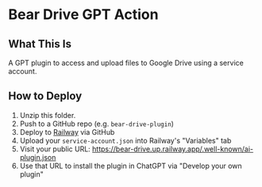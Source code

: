 
# Bear Drive GPT Action

## What This Is
A GPT plugin to access and upload files to Google Drive using a service account.

## How to Deploy
1. Unzip this folder.
2. Push to a GitHub repo (e.g. `bear-drive-plugin`)
3. Deploy to [Railway](https://railway.app) via GitHub
4. Upload your `service-account.json` into Railway's "Variables" tab
5. Visit your public URL:
   https://bear-drive.up.railway.app/.well-known/ai-plugin.json
6. Use that URL to install the plugin in ChatGPT via "Develop your own plugin"

